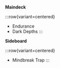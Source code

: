 **Maindeck**

:::row{variant=centered}
- Endurance
- Dark Depths
:::

**Sideboard**

:::row{variant=centered}
- Mindbreak Trap
:::
